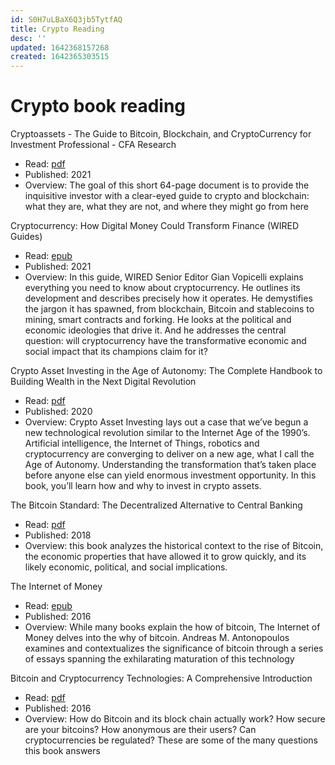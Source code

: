 ```yaml
---
id: S0H7uLBaX6Q3jb5TytfAQ
title: Crypto Reading
desc: ''
updated: 1642368157268
created: 1642365303515
---
```

# Crypto book reading

Cryptoassets - The Guide to Bitcoin, Blockchain, and CryptoCurrency for Investment Professional - CFA Research  
- Read: [pdf](https://www.cfainstitute.org/-/media/documents/article/rf-brief/rfbr-cryptoassets.pdf)
- Published: 2021
- Overview: The goal of this short 64-page document is to provide the inquisitive investor with a clear-eyed guide to crypto and blockchain: what they are, what they are not, and where they might go from here

Cryptocurrency: How Digital Money Could Transform Finance (WIRED Guides)
- Read: [epub](https://app.box.com/s/ce77ptnemc69rdgc8zhnromtcte8sjcn)
- Published: 2021
- Overview: In this guide, WIRED Senior Editor Gian Vopicelli explains everything you need to know about cryptocurrency. He outlines its development and describes precisely how it operates. He demystifies the jargon it has spawned, from blockchain, Bitcoin and stablecoins to mining, smart contracts and forking. He looks at the political and economic ideologies that drive it. And he addresses the central question: will cryptocurrency have the transformative economic and social impact that its champions claim for it?

Crypto Asset Investing in the Age of Autonomy: The Complete Handbook to Building Wealth in the Next Digital Revolution
- Read: [pdf](https://app.box.com/s/90le3kickfqrcmi6cgttfy85xsfaq646)
- Published: 2020
- Overview: Crypto Asset Investing lays out a case that we’ve begun a new technological revolution similar to the Internet Age of the 1990’s. Artificial intelligence, the Internet of Things, robotics and cryptocurrency are converging to deliver on a new age, what I call the Age of Autonomy. Understanding the transformation that’s taken place before anyone else can yield enormous investment opportunity. In this book, you’ll learn how and why to invest in crypto assets.

The Bitcoin Standard: The Decentralized Alternative to Central Banking
- Read: [pdf](https://app.box.com/s/qm3gl0sqxifgilrxva2gjoezqqfyufvg)
- Published: 2018
- Overview: this book analyzes the historical context to the rise of Bitcoin, the economic properties that have allowed it to grow quickly, and its likely economic, political, and social implications.

The Internet of Money
- Read: [epub](https://app.box.com/s/j3bk8lu6lqyqzuuadjy8dpavy1v9uatt)
- Published: 2016
- Overview: While many books explain the how of bitcoin, The Internet of Money delves into the why of bitcoin. Andreas M. Antonopoulos examines and contextualizes the significance of bitcoin through a series of essays spanning the exhilarating maturation of this technology

Bitcoin and Cryptocurrency Technologies: A Comprehensive Introduction
- Read: [pdf](https://app.box.com/s/mmyuvz7pk6bvwta21252uzs4vc6878je)
- Published: 2016
- Overview: How do Bitcoin and its block chain actually work? How secure are your bitcoins? How anonymous are their users? Can cryptocurrencies be regulated? These are some of the many questions this book answers